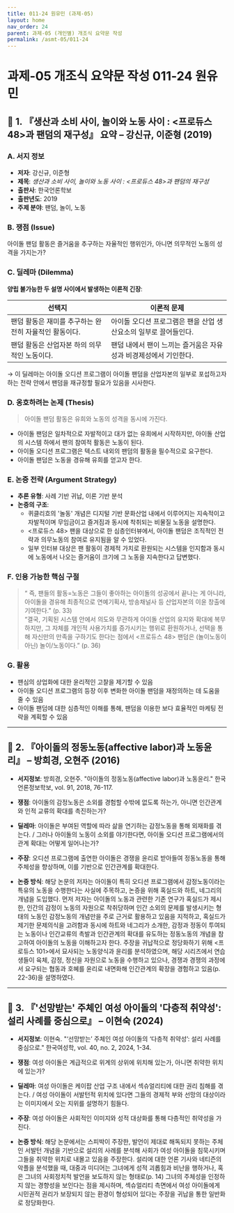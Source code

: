 ```yaml
---
title: 011-24 원유민 (과제-05)
layout: home
nav_order: 24
parent: 과제-05 (개인별) 개조식 요약문 작성
permalink: /asmt-05/011-24
---
```


# 과제-05 개조식 요약문 작성 011-24 원유민 

## 📘 1. 『생산과 소비 사이, 놀이와 노동 사이 : <프로듀스 48>과 팬덤의 재구성』 요약 – 강신규, 이준형 (2019)

### A. 서지 정보  
- **저자**: 강신규, 이준형  
- **제목**: *생산과 소비 사이, 놀이와 노동 사이 : <프로듀스 48>과 팬덤의 재구성*  
- **출판사**: 한국언론학보  
- **출판년도**: 2019 
- **주제 분야**: 팬덤, 놀이, 노동


### B. 쟁점 (Issue)  
아이돌 팬덤 활동은 즐거움을 추구하는 자율적인 행위인가, 아니면 의무적인 노동의 성격을 가지는가?


### C. 딜레마 (Dilemma)  
**양립 불가능한 두 설명 사이에서 발생하는 이론적 긴장**:

| 선택지 | 이론적 문제 |
|--------|-------------|
| 팬덤 활동은 재미를 추구하는 완전히 자율적인 활동이다. | 아이돌 오디션 프로그램은 팬을 산업 생산요소의 일부로 끌어들인다. |
| 팬덤 활동은 산업자본 하의 의무적인 노동이다. | 팬덤 내에서 팬이 느끼는 즐거움은 자유성과 비경제성에서 기인한다. |

→ 이 딜레마는 아이돌 오디션 프로그램이 아이돌 팬덤을 산업자본의 일부로 포섭하고자 하는 전략 안에서 팬덤을 재규정할 필요가 있음을 시사한다.


### D. 옹호하려는 논제 (Thesis)  
> 아이돌 팬덤 활동은 유희와 노동의 성격을 동시에 가진다.
  - 아이돌 팬덤은 일차적으로 자발적이고 대가 없는 유희에서 시작하지만, 아이돌 산업의 시스템 하에서 팬의 참여적 활동은 노동이 된다.
  - 아이돌 오디션 프로그램은 텍스트 내외의 팬덤의 활동을 필수적으로 요구한다.
  - 아이돌 팬덤은 노동을 경유해 유희를 얻고자 한다.

### E. 논증 전략 (Argument Strategy)  
- **추론 유형**: 사례 기반 귀납, 이론 기반 분석
- **논증의 구조**:
  - 퀴클리흐의 '놀동' 개념은 디지털 기반 문화산업 내에서 이루어지는 지속적이고 자발적이며 무임금이고 즐겨짐과 동시에 착취되는 비물질 노동을 설명한다.
  - <프로듀스 48> 팬을 대상으로 한 심층인터뷰에서, 아이돌 팬덤은 조직적인 전략과 의무노동의 참여로 유지됨을 알 수 있었다.
  - 일부 인터뷰 대상은 팬 활동이 경제적 가치로 환원되는 시스템을 인지함과 동시에 노동에서 나오는 즐거움이 크기에 그 노동을 지속한다고 답변했다.


### F. 인용 가능한 핵심 구절
> “ 즉, 팬들의 활동=노동은 그들이 좋아하는 아이돌의 성공에서 끝나는 게 아니라, 아이돌을 경유해 최종적으로 연예기획사, 방송채널사 등 산업자본의 이윤 창출에 기여한다.” (p. 33)  
> “결국, 기획된 시스템 안에서 의도와 무관하게 아이돌 산업의 유지와 확대에 복무하지만, 그 자체를 개인적 사용가치를 증가시키는 행위로 환원하거나, 선택을 통해 자신만의 만족을 구하기도 한다는 점에서 <프로듀스 48> 팬덤은 (놀이노동이 아닌) 놀이/노동이다.” (p. 36)


### G. 활용
- 팬심의 상업화에 대한 윤리적인 고찰을 제기할 수 있음
- 아이돌 오디션 프로그램의 등장 이후 변화한 아이돌 팬덤을 재정의하는 데 도움을 줄 수 있음
- 아이돌 팬덤에 대한 심층적인 이해를 통해, 팬덤을 이용한 보다 효율적인 마케팅 전략을 계획할 수 있음

---

## 📘 2. 『아이돌의 정동노동(affective labor)과 노동윤리』 – 방희경, 오현주 (2016)

- **서지정보**: 방희경, 오현주. "아이돌의 정동노동(affective labor)과 노동윤리." 한국언론정보학보, vol. 91, 2018, 76-117.

- **쟁점**: 아이돌의 감정노동은 소외를 경험할 수밖에 없도록 하는가, 아니면 인간관계와 인적 교류의 확대를 촉진하는가?
- **딜레마**: 아이돌은 부여된 역할에 따라 삶을 연기하는 감정노동을 통해 외재화를 겪는다.  / 그러나 아이돌의 노동이 소외를 야기한다면, 아이돌 오디션 프로그램에서의 관계 확대는 어떻게 일어나는가?
- **주장**: 오디션 프로그램에 출연한 아이돌은 경쟁을 윤리로 받아들여 정동노동을 통해 주체성을 향상하며, 이를 기반으로 인간관계를 확대한다.
- **논증 방식**: 해당 논문의 저자는 아이돌이 특히 오디션 프로그램에서 감정노동이라는 특유의 노동을 수행한다는 사실에 주목하고, 논증을 위해 혹실드와 하트, 네그리의 개념을 도입했다. 먼저 저자는 아이돌의 노동과 관련한 기존 연구가 혹실드가 제시한, 인간의 감정이 노동의 자원으로 착취당하며 인간 소외의 문제를 발생시키는 형태의 노동인 감정노동의 개념만을 주로 근거로 활용하고 있음을 지적하고, 혹실드가 제기한 문제의식을 고려함과 동시에 하트와 네그리가 소개한, 감정과 정동이 투여되는 노동이나 인간교류의 촉발과 인간관계의 확대를 유도하는 정동노동의 개념을 참고하여 아이돌의 노동을 이해하고자 한다. 주장을 귀납적으로 정당화하기 위해 <프로듀스 101>에서 묘사되는 노동양식과 윤리를 분석하였으며, 해당 시리즈에서 연습생들이 육체, 감정, 정신을 자원으로 노동을 수행하고 있으나, 경쟁과 경쟁의 과정에서 요구되는 협동과 호혜를 윤리로 내면화해 인간관계의 확장을 경험하고 있음(p. 22-36)을 설명하였다.

---

## 📘 3. 『'선망받는' 주체인 여성 아이돌의 '다층적 취약성': 설리 사례를 중심으로』 – 이현숙 (2024)

- **서지정보**: 이현숙. "‘선망받는’ 주체인 여성 아이돌의 ‘다층적 취약성’: 설리 사례를 중심으로." 한국여성학, vol. 40, no. 2, 2024, 1-34.

- **쟁점**: 여성 아이돌은 계급적으로 위계의 상위에 위치해 있는가, 아니면 취약한 위치에 있는가?
- **딜레마**: 여성 아이돌은 케이팝 산업 구조 내에서 섹슈얼리티에 대한 권리 침해를 겪는다. / 여성 아이돌이 서발턴적 위치에 있다면 그들의 경제적 부와 선망의 대상이라는 이미지에서 오는 지위를 설명하기 힘들다.  
- **주장**: 여성 아이돌은 사회적인 이미지와 성적 대상화를 통해 다층적인 취약성을 가진다.
- **논증 방식**: 해당 논문에서는 스피박이 주장한, 발언이 제대로 해독되지 못하는 주체인 서발턴 개념을 기반으로 설리의 사례를 분석해 사회가 여성 아이돌을 침묵시키며 그들을 취약한 위치로 내몰고 있음을 주장한다. 설리에 대한 언론 기사와 네티즌의 악플을 분석했을 때, 대중과 미디어는 그녀에게 성적 괴롭힘과 비난을 행하거나, 혹은 그녀의 사회정치적 발언을 보도하지 않는 형태로(p. 14) 그녀의 주체성을 인정하지 않는 경향성을 보인다는 점을 제시하며, 섹슈얼리티 측면에서 여성 아이돌에게 시민권적 권리가 보장되지 않는 환경이 형성되어 있다는 주장을 귀납을 통한 일반화로 정당화한다. 

